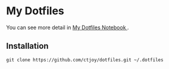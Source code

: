 # My Dotfiles

You can see more detail in [ My Dotfiles Notebook ](https://ctjoy.gitbooks.io/my-dotfiles-notebook/content/).

## Installation

    git clone https://github.com/ctjoy/dotfiles.git ~/.dotfiles
